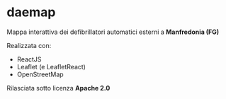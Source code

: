 # daemap
Mappa interattiva dei defibrillatori automatici esterni a **Manfredonia (FG)**

Realizzata con:
- ReactJS
- Leaflet (e LeafletReact)
- OpenStreetMap

Rilasciata sotto licenza **Apache 2.0**
